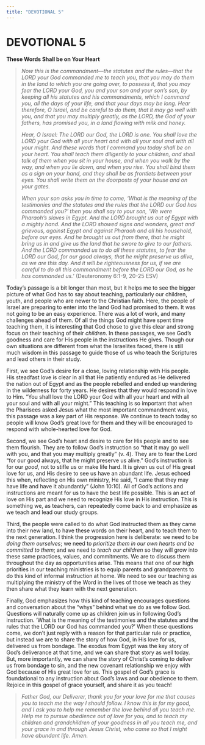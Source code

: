 ```yaml
---
title: "DEVOTIONAL 5"
---
```

# DEVOTIONAL 5

**These Words Shall be on Your Heart**

> *Now this is the commandment—the statutes and the rules—that the LORD
> your God commanded me to teach you, that you may do them in the land
> to which you are going over, to possess it, that you may fear the LORD
> your God, you and your son and your son’s son, by keeping all his
> statutes and his commandments, which I command you, all the days of
> your life, and that your days may be long. Hear therefore, O Israel,
> and be careful to do them, that it may go well with you, and that you
> may multiply greatly, as the LORD, the God of your fathers, has
> promised you, in a land flowing with milk and honey.*
>
> *Hear, O Israel: The LORD our God, the LORD is one. You shall love the
> LORD your God with all your heart and with all your soul and with all
> your might. And these words that I command you today shall be on your
> heart. You shall teach them diligently to your children, and shall
> talk of them when you sit in your house, and when you walk by the way,
> and when you lie down, and when you rise. You shall bind them as a
> sign on your hand, and they shall be as frontlets between your eyes.
> You shall write them on the doorposts of your house and on your
> gates.*
>
> *When your son asks you in time to come, ‘What is the meaning of the
> testimonies and the statutes and the rules that the LORD our God has
> commanded you?’ then you shall say to your son, ‘We were Pharaoh’s
> slaves in Egypt. And the LORD brought us out of Egypt with a mighty
> hand. And the LORD showed signs and wonders, great and grievous,
> against Egypt and against Pharaoh and all his household, before our
> eyes. And he brought us out from there, that he might bring us in and
> give us the land that he swore to give to our fathers. And the LORD
> commanded us to do all these statutes, to fear the LORD our God, for
> our good always, that he might preserve us alive, as we are this day.
> And it will be righteousness for us, if we are careful to do all this
> commandment before the LORD our God, as he has commanded us.’*
> (Deuteronomy 6:1-9, 20-25 ESV)

**T**oday’s passage is a bit longer than most, but it helps me to see
the bigger picture of what God has to say about teaching, particularly
our children, youth, and people who are newer to the Christian faith.
Here, the people of Israel are preparing to enter into the land God had
promised to them. It was not going to be an easy experience. There was a
lot of work, and many challenges ahead of them. Of all the things God
might have spent time teaching them, it is interesting that God chose to
give this clear and strong focus on their teaching of their *children*.
In these passages, we see God’s goodness and care for His people in the
instructions He gives. Though our own situations are different from what
the Israelites faced, there is still much wisdom in this passage to
guide those of us who teach the Scriptures and lead others in their
study.

First, we see God’s desire for a close, loving relationship with His
people. His steadfast love is clear in all that He patiently endured as
He delivered the nation out of Egypt and as the people rebelled and
ended up wandering in the wilderness for forty years. He desires that
they would respond in love to Him. “You shall love the LORD your God
with all your heart and with all your soul and with all your might.”
This teaching is so important that when the Pharisees asked Jesus what
the most important commandment was, this passage was a key part of His
response. We continue to teach today so people will know God’s great
love for them and they will be encouraged to respond with whole-hearted
love for God.

Second, we see God’s heart and desire to care for His people and to see
them flourish. They are to follow God’s instruction so “that it may go
well with you, and that you may multiply greatly” (v. 4). They are to
fear the Lord “for our good always, that he might preserve us alive.”
God’s instruction is for our *good*, not to stifle us or make life hard.
It is given us out of His great love for us, and His desire to see us
have an abundant life. Jesus echoed this when, reflecting on His own
ministry, He said, “I came that they may have life and have it
abundantly” (John 10:10). All of God’s actions and instructions are
meant for us to have the best life possible. This is an act of love on
His part and we need to recognize His love in His instruction. This is
something we, as teachers, can repeatedly come back to and emphasize as
we teach and lead our study groups.

Third, the people were called to do what God instructed them as they
came into their new land, to have these words on their heart, and to
teach them to the next generation. I think the progression here is
deliberate: we need to be *doing them ourselves*; we need to *prioritize
them in our own hearts and be committed to them*; and we need to *teach
our children* so they will grow into these same practices, values, and
commitments. We are to discuss them throughout the day as opportunities
arise. This means that one of our high priorities in our teaching
ministries is to equip parents and grandparents to do this kind of
informal instruction at home. We need to see our teaching as multiplying
the ministry of the Word in the lives of those we teach as they then
share what they learn with the next generation.

Finally, God emphasizes how this kind of teaching encourages questions
and conversation about the “whys” behind what we do as we follow God.
Questions will naturally come up as children join us in following God’s
instruction. ‘What is the meaning of the testimonies and the statutes
and the rules that the LORD our God has commanded you?’ When these
questions come, we don’t just reply with a reason for that particular
rule or practice, but instead we are to share the story of how God, in
His love for us, delivered us from bondage. The exodus from Egypt was
the key story of God’s deliverance at that time, and we can share that
story as well today. But, more importantly, we can share the story of
Christ’s coming to deliver us from bondage to sin, and the new covenant
relationship we enjoy with God because of His great love for us. This
gospel of God’s grace is foundational to any instruction about God’s
laws and our obedience to them. Rejoice in this gospel of grace
yourself, and share it as you teach!

> *Father God, our Deliverer, thank you for your love for me that causes
> you to teach me the way I should follow. I know this is for my good,
> and I ask you to help me remember the love behind all you teach me.
> Help me to pursue obedience out of love for you, and to teach my
> children and grandchildren of your goodness in all you teach me, and
> your grace in and through Jesus Christ, who came so that I might have
> abundant life. Amen.*
